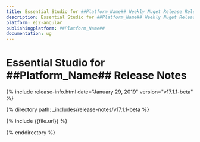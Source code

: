 ```yaml
---
title: Essential Studio for ##Platform_Name## Weekly Nuget Release Release Notes  
description: Essential Studio for ##Platform_Name## Weekly Nuget Release Release Notes  
platform: ej2-angular
publishingplatform: ##Platform_Name##
documentation: ug
---
```


# Essential Studio for  ##Platform_Name##  Release Notes  

{% include release-info.html date="January 29, 2019"   version="v17.1.1-beta"  %} 

{% directory path: _includes/release-notes/v17.1.1-beta %}

{% include {{file.url}} %}

{% enddirectory %}
